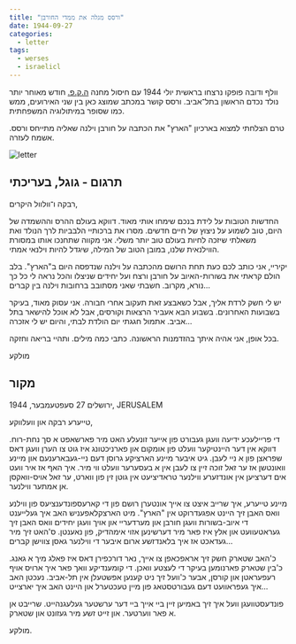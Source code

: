 ```yaml
---
title: "ורסס מגלה את ממדי החורבן"
date: 1944-09-27
categories:
  - letter
tags:
  - werses
  - israelicl
---
```


וולף ודובה פופקו נרצחו בראשית יולי 1944 עם חיסול מחנה [ה.ק.פ.](https://en.wikipedia.org/wiki/HKP_562_forced_labor_camp)
חודש מאוחר יותר נולד נכדם הראשון בתל־אביב.
ורסס קושר במכתב שמוצג כאן בין שני האירועים, ממש כמו שסופר במיתולוגיה המשפחתית.

טרם הצלחתי למצוא בארכיון "הארץ" את הכתבה על חורבן וילנה
שאליה מתייחס ורסס. אשמח לעזרה.

![letter](/pupko-papers/assets/images/1944-09-27-werses-printed.jpg)

## תרגום - גוגל, בעריכתי

רבקה ו־וולוול היקרים,

החדשות הטובות על לידת בנכם שימחו אותי מאוד.
דווקא בעולם ההרס וההשמדה של היום, טוב לשמוע על ניצוץ של חיים חדשים.
מסרו את ברכותיי הלבביות לרך הנולד
ואת משאלתי שיזכה לחיות בעולם טוב יותר משלי.
אני מקווה שתחנכו אותו במסורת הווילנאית שלנו,
במובן הטוב של המילה, שיגדל להיות וילנאי אמתי.

יקיריי, אני כותב לכם כעת תחת הרושם מהכתבה על וילנה שנדפסה היום ב"הארץ".
בלב הולם קראתי את בשורות-האיוב על חורבן ורצח
ועל יחידים שניצלו והכל נראה לי כל כך נורא, מקרוב.
חשבתי שאני מסתובב ברחובות וילנה בין קברים...

יש לי חשק לרדת אליך, אבל כשאבצע זאת תעקוב אחרי חבורה.
אני עסוק מאוד, בעיקר בשבועות האחרונים.
בשבוע הבא אעביר הרצאות וקורסים, אבל לא אוכל להישאר בתל אביב.
אתמול חגגתי יום הולדת לבתי, והיום יש לי אזכרה...

בכל אופן, אני אהיה איתך בהזדמנות הראשונה.
כתבי כמה מילים. ותהיי בריאה וחזקה.

מולקע

## מקור

ירושלים 27 סעפטעמבער, 1944, JERUSALEM

טייערע רבקה און וועלווקע,

די פריילעכע ידיעה וועגן געבורט פון אייער
זונעלע האט מיר פארשאפט א סך נחת-רוח. דווקא אין
דער היינטיקער וועלט פון אומקום און פארניכטונג
 איז גוט צו הערן וועגן דאס שפראצן פון א ניי
לעבן. גיט איבער מיינע הארציקע גרוסן דעם ניי-געבארענעם
און מיינע וואונטשן אז ער זאל זוכה זיין
צו לעבן אין א בעסערער וועלט ווי מיר. איך האף
אז איר וועט אים דערציען אין אונדזערע ווילנער
טראדיציעט אין גוטן זין פון ווארט, ער זאל אויס-וואקסן
אן אמתער ווילנער.

מיינע טייערע, איך שרייב איצט צו אייך אונטערן
רושם פון די קארעספונדענציעס פון ווילנע וואס האבן
זיך היינט אפגעדרוקט אין "הארץ". מיט הארצקלאפעניש
האב איך געלייענט די איוב-בשורות וועגן חורבן
און מערדעריי און אויך וועגן יחידים וואס האבן זיך
געראטעוועט און אלץ איז פאר מיר דערשינען אזוי
אימהדיק, פון נאענטן. ס'האט זיך מיר געדאכט אז איך
בלאנדזשע ארום איבער די ווילנער גאסן צווישן קברים...

כ'האב שטארק חשק זיך אראפכאפן צו אייך, נאר
דורכפירן דאס איז פאלג מיך א גאנג. כ'בין שטארק
פארנומען בעיקר די לעצטע וואכן. די קומענדיקע וואך
פאר איך ארויס אויף רעפעראטן און קורסן, אבער כ'וועל
זיך ניט קענען אפשטעלן אין תל-אביב. נעכטן האב איך
געפראוועט דעם געבורטסטאג פון מיין טעכטערל און היינט
האב איך יארצייט...

פונדעסטוועגן וועל איך זיך באמיען זיין ביי
אייך ביי דער ערשטער געלעגנהייט. שרייבט אן א פאר
ווערטער. און זייט זשע מיר געזונט און שטארק.

מולקע.

